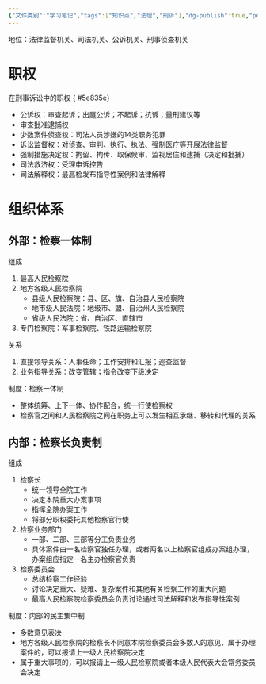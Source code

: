 ```yaml
---
{"文件类别":"学习笔记","tags":["知识点","法理","刑诉"],"dg-publish":true,"permalink":"/学习笔记studyup/刑事诉讼法/人民检察院/","dgPassFrontmatter":true,"created":"2024-09-11T21:19:06.849+08:00","updated":"2024-10-25T12:25:18.374+08:00"}
---
```


地位：法律监督机关、司法机关、公诉机关、刑事侦查机关

# 职权
在刑事诉讼中的职权
{ #5e835e}

- 公诉权：审查起诉；出庭公诉；不起诉；抗诉；量刑建议等
- 审查批准逮捕权
- 少数案件侦查权：司法人员涉嫌的14类职务犯罪
- 诉讼监督权：对侦查、审判、执行、执法、强制医疗等开展法律监督
- 强制措施决定权：拘留、拘传、取保候审、监视居住和逮捕（决定和批捕）
- 司法救济权：受理申诉控告
- 司法解释权：最高检发布指导性案例和法律解释
# 组织体系
## 外部：检察一体制
组成
1. 最高人民检察院
2. 地方各级人民检察院
	- 县级人民检察院：县、区、旗、自治县人民检察院
	- 地市级人民法院：地级市、盟、自治州人民检察院
	- 省级人民法院：省、自治区、直辖市
3. 专门检察院：军事检察院、铁路运输检察院

关系
1. 直接领导关系：人事任命；工作安排和汇报；巡查监督
2. 业务指导关系：改变管辖；指令改变下级决定

制度：检察一体制
- 整体统筹、上下一体、协作配合，统一行使检察权
- 检察官之间和人民检察院之间在职务上可以发生相互承继、移转和代理的关系

## 内部：检察长负责制
组成
1. 检察长
	- 统一领导全院工作
	- 决定本院重大办案事项
	- 指挥全院办案工作
	- 将部分职权委托其他检察官行使
2. 检察业务部门
	- 一部、二部、三部等分工负责业务
	- 具体案件由一名检察官独任办理，或者两名以上检察官组成办案组办理，办案组应指定一名主办检察官负责
3. 检察委员会
	- 总结检察工作经验
	- 讨论决定重大、疑难、复杂案件和其他有关检察工作的重大问题
	- 最高人民检察院检察委员会负责讨论通过司法解释和发布指导性案例

制度：内部的民主集中制
- 多数意见表决
- 地方各级人民检察院的检察长不同意本院检察委员会多数人的意见，属于办理案件的，可以报请上一级人民检察院决定
- 属于重大事项的，可以报请上一级人民检察院或者本级人民代表大会常务委员会决定